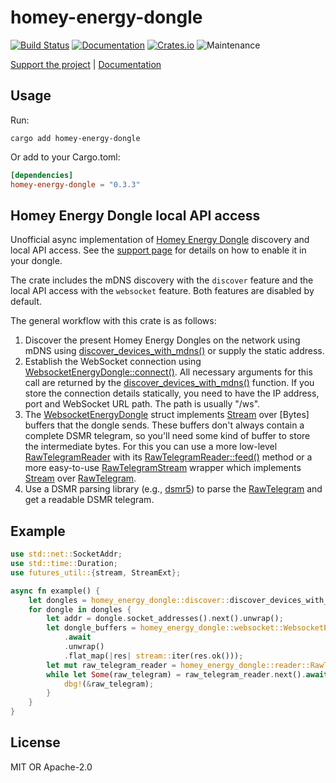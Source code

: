 # homey-energy-dongle

[![Build Status](https://github.com/twistedfall/homey-energy-dongle/actions/workflows/homey-energy-dongle.yml/badge.svg)](https://github.com/twistedfall/homey-energy-dongle/actions/workflows/homey-energy-dongle.yml)
[![Documentation](https://docs.rs/homey-energy-dongle/badge.svg)](https://docs.rs/homey-energy-dongle)
[![Crates.io](https://img.shields.io/crates/v/homey-energy-dongle)](https://crates.io/crates/homey-energy-dongle)
![Maintenance](https://img.shields.io/badge/maintenance-passively--maintained-yellowgreen.svg)

[Support the project](https://github.com/sponsors/twistedfall) | [Documentation](https://docs.rs/homey-energy-dongle)


## Usage

Run:
```shell
cargo add homey-energy-dongle
```
Or add to your Cargo.toml:
```toml
[dependencies]
homey-energy-dongle = "0.3.3"
```

## Homey Energy Dongle local API access

Unofficial async implementation of [Homey Energy Dongle] discovery and local API access. See the [support page] for details on
how to enable it in your dongle.

The crate includes the mDNS discovery with the `discover` feature and the local API access with the `websocket` feature. Both
features are disabled by default.

The general workflow with this crate is as follows:
1. Discover the present Homey Energy Dongles on the network using mDNS using [discover_devices_with_mdns()] or supply
   the static address.
2. Establish the WebSocket connection using [WebsocketEnergyDongle::connect()]. All necessary arguments for this call are
   returned by the [discover_devices_with_mdns()] function. If you store the connection details statically, you need to have
   the IP address, port and WebSocket URL path. The path is usually "/ws".
3. The [WebsocketEnergyDongle] struct implements [Stream] over [Bytes] buffers that the dongle sends. These buffers don't
   always contain a complete DSMR telegram, so you'll need some kind of buffer to store the intermediate bytes. For this you
   can use a more low-level [RawTelegramReader] with its [RawTelegramReader::feed()] method
   or a more easy-to-use [RawTelegramStream] wrapper which implements [Stream] over [RawTelegram].
4. Use a DSMR parsing library (e.g., [dsmr5](https://crates.io/crates/dsmr5)) to parse the [RawTelegram] and get a readable
   DSMR telegram.

## Example
```rust
use std::net::SocketAddr;
use std::time::Duration;
use futures_util::{stream, StreamExt};

async fn example() {
    let dongles = homey_energy_dongle::discover::discover_devices_with_mdns(Duration::from_secs(5), 0).await.unwrap();
    for dongle in dongles {
        let addr = dongle.socket_addresses().next().unwrap();
        let dongle_buffers = homey_energy_dongle::websocket::WebsocketEnergyDongle::connect(addr, &dongle.path)
            .await
            .unwrap()
            .flat_map(|res| stream::iter(res.ok()));
        let mut raw_telegram_reader = homey_energy_dongle::reader::RawTelegramStream::new(dongle_buffers);
        while let Some(raw_telegram) = raw_telegram_reader.next().await {
            dbg!(&raw_telegram);
        }
    }
}
```

[Homey Energy Dongle]: https://homey.app/en-nl/homey-energy-dongle/
[support page]: https://support.homey.app/hc/en-us/articles/18985951863452-Enabling-the-Homey-Energy-Dongle-s-Local-API
[discover_devices_with_mdns()]: discover::discover_devices_with_mdns
[WebsocketEnergyDongle::connect()]: websocket::WebsocketEnergyDongle::connect
[WebsocketEnergyDongle]: websocket::WebsocketEnergyDongle
[Stream]: futures_util::Stream
[RawTelegramReader]: reader::RawTelegramReader
[RawTelegramReader::feed()]: reader::RawTelegramReader::feed
[RawTelegramStream]: reader::RawTelegramStream
[RawTelegram]: reader::RawTelegram

## License

MIT OR Apache-2.0
